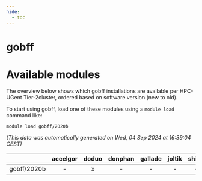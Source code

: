 ```yaml
---
hide:
  - toc
---
```


gobff
=====

# Available modules


The overview below shows which gobff installations are available per HPC-UGent Tier-2cluster, ordered based on software version (new to old).

To start using gobff, load one of these modules using a `module load` command like:

```shell
module load gobff/2020b
```

*(This data was automatically generated on Wed, 04 Sep 2024 at 16:39:04 CEST)*  

| |accelgor|doduo|donphan|gallade|joltik|shinx|skitty|
| :---: | :---: | :---: | :---: | :---: | :---: | :---: | :---: |
|gobff/2020b|-|x|-|-|-|-|-|
